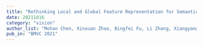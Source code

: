 ```yaml
---
title: "Rethinking Local and Global Feature Representation for Semantic Segmentation"
date: 20211016
category: "vision"
author_list: "Mohan Chen, Xinxuan Zhao, Bingfei Fu, Li Zhang, Xiangyang Xue"
pub_in: "BMVC 2021"
---
```

